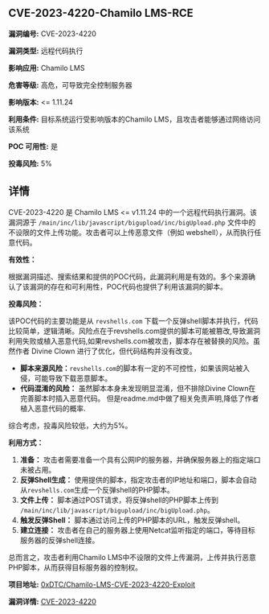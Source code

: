 ## CVE-2023-4220-Chamilo LMS-RCE

**漏洞编号:** CVE-2023-4220

**漏洞类型:** 远程代码执行

**影响应用:** Chamilo LMS

**危害等级:** 高危，可导致完全控制服务器

**影响版本:** <= 1.11.24

**利用条件:** 目标系统运行受影响版本的Chamilo LMS，且攻击者能够通过网络访问该系统

**POC 可用性:** 是

**投毒风险:** 5%

## 详情

CVE-2023-4220 是 Chamilo LMS <= v1.11.24 中的一个远程代码执行漏洞。该漏洞源于 `/main/inc/lib/javascript/bigupload/inc/bigUpload.php` 文件中的不设限的文件上传功能。攻击者可以上传恶意文件（例如 webshell），从而执行任意代码。

**有效性：**

根据漏洞描述、搜索结果和提供的POC代码，此漏洞利用是有效的。多个来源确认了该漏洞的存在和可利用性，POC代码也提供了利用该漏洞的脚本。

**投毒风险：**

该POC代码的主要功能是从 `revshells.com` 下载一个反弹shell脚本并执行，代码比较简单，逻辑清晰。风险点在于revshells.com提供的脚本可能被篡改,导致漏洞利用失败或植入恶意代码,如果revshells.com被攻击，脚本存在被替换的风险。虽然作者 Divine Clown 进行了优化，但代码结构并没有改变。

*   **脚本来源风险：**`revshells.com`的脚本有一定的不可控性，如果该网站被入侵，可能导致下载恶意脚本。
*   **代码混淆的风险：** 虽然脚本本身未发现明显混淆，但不排除Divine Clown在完善脚本时插入恶意代码。 但是readme.md中做了相关免责声明,降低了作者植入恶意代码的概率.

综合考虑，投毒风险较低，大约为5%。

**利用方式：**

1.  **准备：** 攻击者需要准备一个具有公网IP的服务器，并确保服务器上的指定端口未被占用。
2.  **反弹Shell生成：** 使用提供的脚本，指定攻击者的IP地址和端口，脚本会自动从`revshells.com`生成一个反弹shell的PHP脚本。
3.  **文件上传：** 脚本通过POST请求，将反弹shell的PHP脚本上传到 `/main/inc/lib/javascript/bigupload/inc/bigUpload.php`。
4.  **触发反弹Shell：** 脚本通过访问上传的PHP脚本的URL，触发反弹shell。
5.  **建立连接：** 攻击者在自己的服务器上使用Netcat监听指定的端口，等待目标服务器的反弹shell连接。

总而言之，攻击者利用Chamilo LMS中不设限的文件上传漏洞，上传并执行恶意PHP脚本，从而获得目标服务器的控制权。

**项目地址:** [0xDTC/Chamilo-LMS-CVE-2023-4220-Exploit](https://github.com/0xDTC/Chamilo-LMS-CVE-2023-4220-Exploit)

**漏洞详情:** [CVE-2023-4220](https://nvd.nist.gov/vuln/detail/CVE-2023-4220)